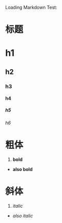 Loading Markdown Test:

# 标题
# h1 
## h2
### h3
#### h4
##### h5
###### h6

# 粗体
1. **bold**
- __also bold__

# 斜体
1. *italic*
- _also italic_